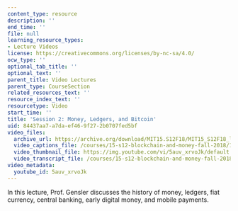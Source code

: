 ```yaml
---
content_type: resource
description: ''
end_time: ''
file: null
learning_resource_types:
- Lecture Videos
license: https://creativecommons.org/licenses/by-nc-sa/4.0/
ocw_type: ''
optional_tab_title: ''
optional_text: ''
parent_title: Video Lectures
parent_type: CourseSection
related_resources_text: ''
resource_index_text: ''
resourcetype: Video
start_time: ''
title: 'Session 2: Money, Ledgers, and Bitcoin'
uid: 84437aa7-a7da-ef46-9f27-2b0707fed5bf
video_files:
  archive_url: https://archive.org/download/MIT15.S12F18/MIT15_S12F18_lec02_300k.mp4
  video_captions_file: /courses/15-s12-blockchain-and-money-fall-2018/15e74d93b99f5d7db9e7bf3faecacdec_5auv_xrvoJk.vtt
  video_thumbnail_file: https://img.youtube.com/vi/5auv_xrvoJk/default.jpg
  video_transcript_file: /courses/15-s12-blockchain-and-money-fall-2018/80a4923ef3b787cb9fd3d5ff74c8d4f3_5auv_xrvoJk.pdf
video_metadata:
  youtube_id: 5auv_xrvoJk
---
```


In this lecture, Prof. Gensler discusses the history of money, ledgers, fiat currency, central banking, early digital money, and mobile payments.

